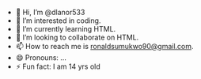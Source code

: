 - 👋 Hi, I’m @dlanor533
- 👀 I’m interested in coding.
- 🌱 I’m currently learning HTML.
- 💞️ I’m looking to collaborate on HTML.
- 📫 How to reach me is ronaldsumukwo90@gmail.com.
- 😄 Pronouns: ...
- ⚡ Fun fact: I am 14 yrs old

<!---
dlanor533/dlanor533 is a ✨ special ✨ repository because its `README.md` (this file) appears on your GitHub profile.
You can click the Preview link to take a look at your changes.
--->
